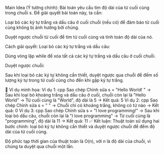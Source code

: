 Main Idea (Ý tưởng chính):
Bài toán yêu cầu tìm độ dài của từ cuối cùng trong chuỗi s. Để giải quyết bài toán này, ta cần:

Loại bỏ các ký tự trắng và dấu câu ở cuối chuỗi (nếu có) để đảm bảo từ cuối cùng không bị ảnh hưởng bởi chúng.

Duyệt ngược chuỗi từ cuối để tìm từ cuối cùng và tính toán độ dài của nó.

Cách giải quyết:
Loại bỏ các ký tự trắng và dấu câu:

Dùng vòng lặp while để xóa tất cả các ký tự trắng và dấu câu ở cuối chuỗi.

Duyệt ngược chuỗi:

Sau khi loại bỏ các ký tự không cần thiết, duyệt ngược qua chuỗi để đếm số lượng ký tự trong từ cuối cùng cho đến khi gặp ký tự trắng.

🧾 Ví dụ minh họa:
Ví dụ 1:
cpp
Sao chép
Chỉnh sửa
s = "Hello World!   "
→ Sau khi loại bỏ khoảng trắng và dấu câu ở cuối, chuỗi còn lại là "Hello World"
→ Từ cuối cùng là "World", độ dài là 5
→ Kết quả: 5
Ví dụ 2:
cpp
Sao chép
Chỉnh sửa
s = "   "
→ Chuỗi chỉ có khoảng trắng, không có từ nào
→ Kết quả: 0
Ví dụ 3:
cpp
Sao chép
Chỉnh sửa
s = "I love programming!"
→ Sau khi loại bỏ dấu câu, chuỗi còn lại là "I love programming"
→ Từ cuối cùng là "programming", độ dài là 11
→ Kết quả: 11
✅ Kết luận:
Thuật toán sử dụng hai bước chính: loại bỏ ký tự không cần thiết và duyệt ngược chuỗi để đếm độ dài của từ cuối cùng.

Độ phức tạp thời gian của thuật toán là O(n), với n là độ dài của chuỗi, vì chúng ta duyệt qua chuỗi một lần.
